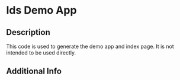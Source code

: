 # Ids Demo App

## Description

This code is used to generate the demo app and index page. It is not intended to be used directly.

## Additional Info
